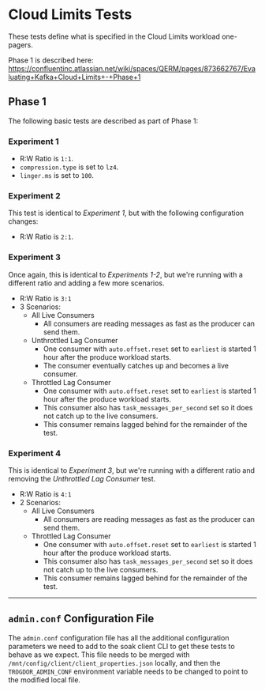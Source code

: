 # Cloud Limits Tests

These tests define what is specified in the Cloud Limits workload one-pagers.

Phase 1 is described here: https://confluentinc.atlassian.net/wiki/spaces/QERM/pages/873662767/Evaluating+Kafka+Cloud+Limits+-+Phase+1

## Phase 1

The following basic tests are described as part of Phase 1:

### Experiment 1
* R:W Ratio is `1:1`.
* `compression.type` is set to `lz4`.
* `linger.ms` is set to `100`.

### Experiment 2
This test is identical to *Experiment 1*, but with the following configuration changes:
* R:W Ratio is `2:1`.

### Experiment 3
Once again, this is identical to *Experiments 1-2*, but we're running with a different ratio and adding a few more scenarios.
* R:W Ratio is `3:1`
* 3 Scenarios:
  * All Live Consumers
    * All consumers are reading messages as fast as the producer can send them. 
  * Unthrottled Lag Consumer
    * One consumer with `auto.offset.reset` set to `earliest` is started 1 hour after the produce workload starts.
    * The consumer eventually catches up and becomes a live consumer.
  * Throttled Lag Consumer
    * One consumer with `auto.offset.reset` set to `earliest` is started 1 hour after the produce workload starts.
    * This consumer also has `task_messages_per_second` set so it does not catch up to the live consumers.
    * This consumer remains lagged behind for the remainder of the test.

### Experiment 4
This is identical to *Experiment 3*, but we're running with a different ratio and removing the *Unthrottled Lag Consumer* test.
* R:W Ratio is `4:1`
* 2 Scenarios:
  * All Live Consumers
    * All consumers are reading messages as fast as the producer can send them.
  * Throttled Lag Consumer
    * One consumer with `auto.offset.reset` set to `earliest` is started 1 hour after the produce workload starts.
    * This consumer also has `task_messages_per_second` set so it does not catch up to the live consumers.
    * This consumer remains lagged behind for the remainder of the test.

---
## `admin.conf` Configuration File
The `admin.conf` configuration file has all the additional configuration parameters we need to add to the soak client CLI to get these tests to behave as we expect.  This file needs to be merged with `/mnt/config/client/client_properties.json` locally, and then the `TROGDOR_ADMIN_CONF` environment variable needs to be changed to point to the modified local file.
